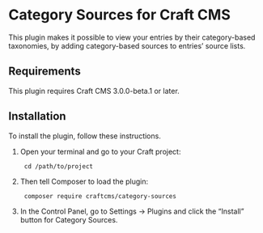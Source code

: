 Category Sources for Craft CMS
===================

This plugin makes it possible to view your entries by their category-based taxonomies, by adding category-based sources to entries’ source lists.

## Requirements

This plugin requires Craft CMS 3.0.0-beta.1 or later.


## Installation

To install the plugin, follow these instructions.

1. Open your terminal and go to your Craft project:

        cd /path/to/project

2. Then tell Composer to load the plugin:

        composer require craftcms/category-sources

3. In the Control Panel, go to Settings → Plugins and click the “Install” button for Category Sources.
